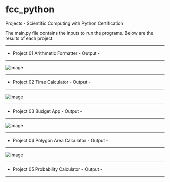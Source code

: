 # fcc_python
 Projects - Scientific Computing with Python Certification
 
 The main.py file contains the inputs to run the programs. Below are the results of each project.

--------------------------------------------
- Project 01 Arithmetic Formatter - Output -
--------------------------------------------

![image](https://user-images.githubusercontent.com/48412801/162032027-aacf538f-9b39-47fc-a324-4c9c64871a90.png)
 
---------------------------------------
- Project 02 Time Calculator - Output -
---------------------------------------
![image](https://user-images.githubusercontent.com/48412801/162032357-c2952f6c-e623-43ea-93e8-b51b189b882d.png)

----------------------------------
- Project 03 Budget App - Output -
----------------------------------
![image](https://user-images.githubusercontent.com/48412801/162033136-b21c510b-968d-430c-94b2-f45b09554c7f.png)

-----------------------------------------------
- Project 04 Polygon Area Calculator - Output -
-----------------------------------------------
![image](https://user-images.githubusercontent.com/48412801/162541106-b282521c-0d2e-4350-9aa7-861dfeb7d8f0.png)

----------------------------------------------
- Project 05 Probability Calculator - Output -
----------------------------------------------


